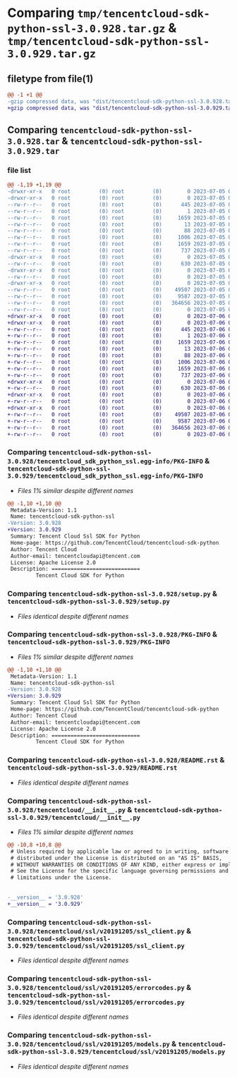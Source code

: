 # Comparing `tmp/tencentcloud-sdk-python-ssl-3.0.928.tar.gz` & `tmp/tencentcloud-sdk-python-ssl-3.0.929.tar.gz`

## filetype from file(1)

```diff
@@ -1 +1 @@
-gzip compressed data, was "dist/tencentcloud-sdk-python-ssl-3.0.928.tar", last modified: Wed Jul  5 00:32:53 2023, max compression
+gzip compressed data, was "dist/tencentcloud-sdk-python-ssl-3.0.929.tar", last modified: Thu Jul  6 00:33:39 2023, max compression
```

## Comparing `tencentcloud-sdk-python-ssl-3.0.928.tar` & `tencentcloud-sdk-python-ssl-3.0.929.tar`

### file list

```diff
@@ -1,19 +1,19 @@
-drwxr-xr-x   0 root         (0) root         (0)        0 2023-07-05 00:32:53.000000 tencentcloud-sdk-python-ssl-3.0.928/
-drwxr-xr-x   0 root         (0) root         (0)        0 2023-07-05 00:32:53.000000 tencentcloud-sdk-python-ssl-3.0.928/tencentcloud_sdk_python_ssl.egg-info/
--rw-r--r--   0 root         (0) root         (0)      445 2023-07-05 00:32:53.000000 tencentcloud-sdk-python-ssl-3.0.928/tencentcloud_sdk_python_ssl.egg-info/SOURCES.txt
--rw-r--r--   0 root         (0) root         (0)        1 2023-07-05 00:32:53.000000 tencentcloud-sdk-python-ssl-3.0.928/tencentcloud_sdk_python_ssl.egg-info/dependency_links.txt
--rw-r--r--   0 root         (0) root         (0)     1659 2023-07-05 00:32:53.000000 tencentcloud-sdk-python-ssl-3.0.928/tencentcloud_sdk_python_ssl.egg-info/PKG-INFO
--rw-r--r--   0 root         (0) root         (0)       13 2023-07-05 00:32:53.000000 tencentcloud-sdk-python-ssl-3.0.928/tencentcloud_sdk_python_ssl.egg-info/top_level.txt
--rw-r--r--   0 root         (0) root         (0)       88 2023-07-05 00:32:53.000000 tencentcloud-sdk-python-ssl-3.0.928/setup.cfg
--rw-r--r--   0 root         (0) root         (0)     1006 2023-07-05 00:32:52.000000 tencentcloud-sdk-python-ssl-3.0.928/setup.py
--rw-r--r--   0 root         (0) root         (0)     1659 2023-07-05 00:32:53.000000 tencentcloud-sdk-python-ssl-3.0.928/PKG-INFO
--rw-r--r--   0 root         (0) root         (0)      737 2023-07-05 00:32:52.000000 tencentcloud-sdk-python-ssl-3.0.928/README.rst
-drwxr-xr-x   0 root         (0) root         (0)        0 2023-07-05 00:32:53.000000 tencentcloud-sdk-python-ssl-3.0.928/tencentcloud/
--rw-r--r--   0 root         (0) root         (0)      630 2023-07-05 00:32:52.000000 tencentcloud-sdk-python-ssl-3.0.928/tencentcloud/__init__.py
-drwxr-xr-x   0 root         (0) root         (0)        0 2023-07-05 00:32:53.000000 tencentcloud-sdk-python-ssl-3.0.928/tencentcloud/ssl/
--rw-r--r--   0 root         (0) root         (0)        0 2023-07-05 00:32:52.000000 tencentcloud-sdk-python-ssl-3.0.928/tencentcloud/ssl/__init__.py
-drwxr-xr-x   0 root         (0) root         (0)        0 2023-07-05 00:32:53.000000 tencentcloud-sdk-python-ssl-3.0.928/tencentcloud/ssl/v20191205/
--rw-r--r--   0 root         (0) root         (0)    49507 2023-07-05 00:32:52.000000 tencentcloud-sdk-python-ssl-3.0.928/tencentcloud/ssl/v20191205/ssl_client.py
--rw-r--r--   0 root         (0) root         (0)     9587 2023-07-05 00:32:52.000000 tencentcloud-sdk-python-ssl-3.0.928/tencentcloud/ssl/v20191205/errorcodes.py
--rw-r--r--   0 root         (0) root         (0)   364656 2023-07-05 00:32:52.000000 tencentcloud-sdk-python-ssl-3.0.928/tencentcloud/ssl/v20191205/models.py
--rw-r--r--   0 root         (0) root         (0)        0 2023-07-05 00:32:52.000000 tencentcloud-sdk-python-ssl-3.0.928/tencentcloud/ssl/v20191205/__init__.py
+drwxr-xr-x   0 root         (0) root         (0)        0 2023-07-06 00:33:39.000000 tencentcloud-sdk-python-ssl-3.0.929/
+drwxr-xr-x   0 root         (0) root         (0)        0 2023-07-06 00:33:39.000000 tencentcloud-sdk-python-ssl-3.0.929/tencentcloud_sdk_python_ssl.egg-info/
+-rw-r--r--   0 root         (0) root         (0)      445 2023-07-06 00:33:39.000000 tencentcloud-sdk-python-ssl-3.0.929/tencentcloud_sdk_python_ssl.egg-info/SOURCES.txt
+-rw-r--r--   0 root         (0) root         (0)        1 2023-07-06 00:33:39.000000 tencentcloud-sdk-python-ssl-3.0.929/tencentcloud_sdk_python_ssl.egg-info/dependency_links.txt
+-rw-r--r--   0 root         (0) root         (0)     1659 2023-07-06 00:33:39.000000 tencentcloud-sdk-python-ssl-3.0.929/tencentcloud_sdk_python_ssl.egg-info/PKG-INFO
+-rw-r--r--   0 root         (0) root         (0)       13 2023-07-06 00:33:39.000000 tencentcloud-sdk-python-ssl-3.0.929/tencentcloud_sdk_python_ssl.egg-info/top_level.txt
+-rw-r--r--   0 root         (0) root         (0)       88 2023-07-06 00:33:39.000000 tencentcloud-sdk-python-ssl-3.0.929/setup.cfg
+-rw-r--r--   0 root         (0) root         (0)     1006 2023-07-06 00:33:38.000000 tencentcloud-sdk-python-ssl-3.0.929/setup.py
+-rw-r--r--   0 root         (0) root         (0)     1659 2023-07-06 00:33:39.000000 tencentcloud-sdk-python-ssl-3.0.929/PKG-INFO
+-rw-r--r--   0 root         (0) root         (0)      737 2023-07-06 00:33:38.000000 tencentcloud-sdk-python-ssl-3.0.929/README.rst
+drwxr-xr-x   0 root         (0) root         (0)        0 2023-07-06 00:33:39.000000 tencentcloud-sdk-python-ssl-3.0.929/tencentcloud/
+-rw-r--r--   0 root         (0) root         (0)      630 2023-07-06 00:33:38.000000 tencentcloud-sdk-python-ssl-3.0.929/tencentcloud/__init__.py
+drwxr-xr-x   0 root         (0) root         (0)        0 2023-07-06 00:33:39.000000 tencentcloud-sdk-python-ssl-3.0.929/tencentcloud/ssl/
+-rw-r--r--   0 root         (0) root         (0)        0 2023-07-06 00:33:38.000000 tencentcloud-sdk-python-ssl-3.0.929/tencentcloud/ssl/__init__.py
+drwxr-xr-x   0 root         (0) root         (0)        0 2023-07-06 00:33:39.000000 tencentcloud-sdk-python-ssl-3.0.929/tencentcloud/ssl/v20191205/
+-rw-r--r--   0 root         (0) root         (0)    49507 2023-07-06 00:33:38.000000 tencentcloud-sdk-python-ssl-3.0.929/tencentcloud/ssl/v20191205/ssl_client.py
+-rw-r--r--   0 root         (0) root         (0)     9587 2023-07-06 00:33:38.000000 tencentcloud-sdk-python-ssl-3.0.929/tencentcloud/ssl/v20191205/errorcodes.py
+-rw-r--r--   0 root         (0) root         (0)   364656 2023-07-06 00:33:38.000000 tencentcloud-sdk-python-ssl-3.0.929/tencentcloud/ssl/v20191205/models.py
+-rw-r--r--   0 root         (0) root         (0)        0 2023-07-06 00:33:38.000000 tencentcloud-sdk-python-ssl-3.0.929/tencentcloud/ssl/v20191205/__init__.py
```

### Comparing `tencentcloud-sdk-python-ssl-3.0.928/tencentcloud_sdk_python_ssl.egg-info/PKG-INFO` & `tencentcloud-sdk-python-ssl-3.0.929/tencentcloud_sdk_python_ssl.egg-info/PKG-INFO`

 * *Files 1% similar despite different names*

```diff
@@ -1,10 +1,10 @@
 Metadata-Version: 1.1
 Name: tencentcloud-sdk-python-ssl
-Version: 3.0.928
+Version: 3.0.929
 Summary: Tencent Cloud Ssl SDK for Python
 Home-page: https://github.com/TencentCloud/tencentcloud-sdk-python
 Author: Tencent Cloud
 Author-email: tencentcloudapi@tencent.com
 License: Apache License 2.0
 Description: ============================
         Tencent Cloud SDK for Python
```

### Comparing `tencentcloud-sdk-python-ssl-3.0.928/setup.py` & `tencentcloud-sdk-python-ssl-3.0.929/setup.py`

 * *Files identical despite different names*

### Comparing `tencentcloud-sdk-python-ssl-3.0.928/PKG-INFO` & `tencentcloud-sdk-python-ssl-3.0.929/PKG-INFO`

 * *Files 1% similar despite different names*

```diff
@@ -1,10 +1,10 @@
 Metadata-Version: 1.1
 Name: tencentcloud-sdk-python-ssl
-Version: 3.0.928
+Version: 3.0.929
 Summary: Tencent Cloud Ssl SDK for Python
 Home-page: https://github.com/TencentCloud/tencentcloud-sdk-python
 Author: Tencent Cloud
 Author-email: tencentcloudapi@tencent.com
 License: Apache License 2.0
 Description: ============================
         Tencent Cloud SDK for Python
```

### Comparing `tencentcloud-sdk-python-ssl-3.0.928/README.rst` & `tencentcloud-sdk-python-ssl-3.0.929/README.rst`

 * *Files identical despite different names*

### Comparing `tencentcloud-sdk-python-ssl-3.0.928/tencentcloud/__init__.py` & `tencentcloud-sdk-python-ssl-3.0.929/tencentcloud/__init__.py`

 * *Files 1% similar despite different names*

```diff
@@ -10,8 +10,8 @@
 # Unless required by applicable law or agreed to in writing, software
 # distributed under the License is distributed on an "AS IS" BASIS,
 # WITHOUT WARRANTIES OR CONDITIONS OF ANY KIND, either express or implied.
 # See the License for the specific language governing permissions and
 # limitations under the License.
 
 
-__version__ = '3.0.928'
+__version__ = '3.0.929'
```

### Comparing `tencentcloud-sdk-python-ssl-3.0.928/tencentcloud/ssl/v20191205/ssl_client.py` & `tencentcloud-sdk-python-ssl-3.0.929/tencentcloud/ssl/v20191205/ssl_client.py`

 * *Files identical despite different names*

### Comparing `tencentcloud-sdk-python-ssl-3.0.928/tencentcloud/ssl/v20191205/errorcodes.py` & `tencentcloud-sdk-python-ssl-3.0.929/tencentcloud/ssl/v20191205/errorcodes.py`

 * *Files identical despite different names*

### Comparing `tencentcloud-sdk-python-ssl-3.0.928/tencentcloud/ssl/v20191205/models.py` & `tencentcloud-sdk-python-ssl-3.0.929/tencentcloud/ssl/v20191205/models.py`

 * *Files identical despite different names*

